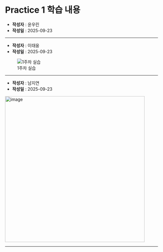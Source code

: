 # Practice 1 학습 내용

- **작성자** : 윤우린
- **작성일** : 2025-09-23

---

- **작성자** : 이태웅
- **작성일** : 2025-09-23
<figure>
    <img src="https://i.esdrop.com/d/f/TofYJ3q0s2/dwU2Clnpeu.png" title="1주차 실습">    
    <figcaption>1주차 실습</figcaption>
</figure>

---
- **작성자** : 남지연
- **작성일** : 2025-09-23
<img width="460" height="479" alt="image" src="https://github.com/user-attachments/assets/0cb5594b-7e10-4c9f-a008-9c11dfe75968" />

---

